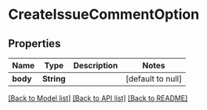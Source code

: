 # CreateIssueCommentOption
## Properties

| Name | Type | Description | Notes |
|------------ | ------------- | ------------- | -------------|
| **body** | **String** |  | [default to null] |

[[Back to Model list]](../README.md#documentation-for-models) [[Back to API list]](../README.md#documentation-for-api-endpoints) [[Back to README]](../README.md)

